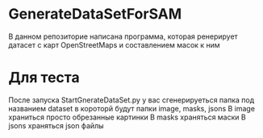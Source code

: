 # GenerateDataSetForSAM
В данном репозиторие написана программа, которая ренерирует датасет с карт OpenStreetMaps и составлением масок к ним

# Для теста
После запуска StartGnerateDataSet.py у вас сгенерируеться папка под названием dataset в короторй будут папки image, masks, jsons
В image храниться просто обрезанные картинки
В masks храняться маски
В jsons храняться json файлы
